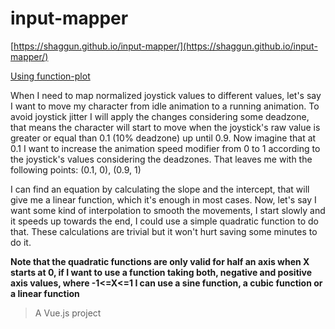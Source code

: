 # input-mapper

[https://shaggun.github.io/input-mapper/](https://shaggun.github.io/input-mapper/)

[Using function-plot](https://www.npmjs.com/package/function-plot)

When I need to map normalized joystick values to different values, let's say I want to move my character from idle animation to a running animation. To avoid joystick jitter I will apply the changes considering some deadzone, that means the character will start to move when the joystick's raw value is greater or equal than 0.1 (10% deadzone) up until 0.9. Now imagine that at 0.1 I want to increase the animation speed modifier from 0 to 1 according to the joystick's values considering the deadzones. That leaves me with the following points: (0.1, 0), (0.9, 1)

I can find an equation by calculating the slope and the intercept, that will give me a linear function, which it's enough in most cases. Now, let's say I want some kind of interpolation to smooth the movements, I start slowly and it speeds up towards the end, I could use a simple quadratic function to do that. These calculations are trivial but it won't hurt saving some minutes to do it.

**Note that the quadratic functions are only valid for half an axis when X starts at 0, if I want to use a function taking both, negative and positive axis values, where -1<=X<=1 I can use a sine function, a cubic function or a linear function**

> A Vue.js project
